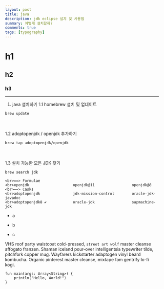 ```yaml
---
layout: post
title: java 
description: jdk eclipse 설치 및 사용법
summary: 어떻게 설치할까?
comments: true
tags: [typography]
---
```


# h1

## h2

### h3

***

1. java 설치하기
1.1 homebrew 설치 및 업데이트
```
brew update
```

<br><br>1.2 adoptopenjdk / openjdk 추가하기
```
brew tap adoptopenjdk/openjdk
```

<br><br>1.3 설치 가능한 모든 JDK 찾기
```
brew search jdk
```

```
<br>==> Formulae
<br>openjdk                    openjdk@11                 openjdk@8
<br>==> Casks
<br>adoptopenjdk               jdk-mission-control        oracle-jdk-javadoc
<br>adoptopenjdk8 ✔            oracle-jdk                 sapmachine-jdk
```


+ a
- b
* c

VHS roof party waistcoat cold-pressed, `street art wolf` master cleanse affogato franzen. Shaman iceland pour-over intelligentsia typewriter tilde, pitchfork copper mug. Wayfarers kickstarter adaptogen vinyl beard kombucha. Organic pinterest master cleanse, mixtape fam gentrify lo-fi kogi.

```
fun main(args: Array<String>) {
    println("Hello, World!")
}
```